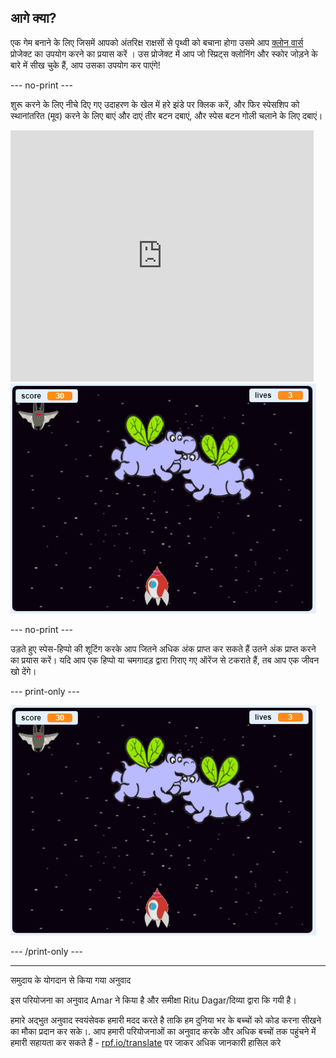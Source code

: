 ## आगे क्या?

एक गेम बनाने के लिए जिसमें आपको अंतरिक्ष राक्षसों से पृथ्वी को बचाना होगा उसमे आप [ क्लोन वार्स ](https://projects.raspberrypi.org/hi-IN/projects/clone-wars?utm_source=pathway&utm_medium=whatnext&utm_campaign=projects) प्रोजेक्ट का उपयोग करने का प्रयास करें । उस प्रोजेक्ट में आप जो स्प्रिट्स क्लोनिंग और स्कोर जोड़ने के बारे में सीख चुके हैं, आप उसका उपयोग कर पाएंगे!

--- no-print ---

शुरू करने के लिए नीचे दिए गए उदाहरण के खेल में हरे झंडे पर क्लिक करें, और फिर स्पेसशिप को स्थानांतरित (मूव) करने के लिए <kbd>बाएं</kbd> और <kbd>दाएं</kbd> तीर बटन दबाएं, और <kbd>स्पेस</kbd> बटन गोली चलाने के लिए दबाएं।

<div class="scratch-preview">
  <iframe allowtransparency="true" width="485" height="402" src="https://scratch.mit.edu/projects/embed/276887163/?autostart=false" frameborder="0" scrolling="no"></iframe>
  <img src="images/clone-showcase.png">
</div>

--- no-print ---

उड़ते हुए स्पेस-हिप्पो की शूटिंग करके आप जितने अधिक अंक प्राप्त कर सकते हैं उतने अंक प्राप्त करने का प्रयास करें। यदि आप एक हिप्पो या चमगादड़ द्वारा गिराए गए ऑरेंज से टकराते हैं, तब आप एक जीवन खो देंगे।

--- print-only ---

![desc](images/clone-showcase.png)

--- /print-only ---


***
समुदाय के योगदान से किया गया अनुवाद

इस परियोजना का अनुवाद Amar ने किया है और समीक्षा Ritu Dagar/दिव्या द्वारा कि गयी  है।

हमारे अद्भुत अनुवाद स्वयंसेवक हमारी मदद करते है ताकि हम दुनिया भर के बच्चों को कोड करना सीखने का मौका प्रदान कर सके।. आप हमारी परियोजनाओं का अनुवाद करके और अधिक बच्चों तक पहुंचने में हमारी सहायता कर सकते हैं - [rpf.io/translate](https://rpf.io/translate) पर जाकर अधिक जानकारी हासिल करे
